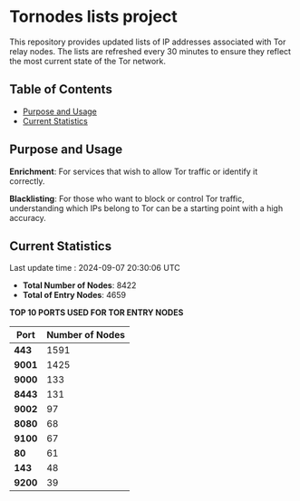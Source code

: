 # Tornodes lists project

This repository provides updated lists of IP addresses associated with Tor relay nodes. The lists are refreshed every 30 minutes to ensure they reflect the most current state of the Tor network.

## Table of Contents

- [Purpose and Usage](#purpose-and-usage)
- [Current Statistics](#current-statistics)


## Purpose and Usage

**Enrichment**: For services that wish to allow Tor traffic or identify it correctly.

**Blacklisting**: For those who want to block or control Tor traffic, understanding which IPs belong to Tor can be a starting point with a high accuracy.

## Current Statistics

Last update time : 2024-09-07 20:30:06 UTC

- **Total Number of Nodes**: 8422
- **Total of Entry Nodes**: 4659

**TOP 10 PORTS USED FOR TOR ENTRY NODES**

| **Port** | **Number of Nodes** |
|------|-----------------|
| **443**   | 1591  |
| **9001**   | 1425  |
| **9000**   | 133  |
| **8443**   | 131  |
| **9002**   | 97  |
| **8080**   | 68  |
| **9100**   | 67  |
| **80**   | 61  |
| **143**   | 48  |
| **9200**   | 39  |

